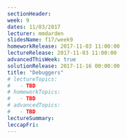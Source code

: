 ```yaml
---
sectionHeader:
week: 9
dates: 11/03/2017
lecturer: mmdarden
slidesName: f17/week9
homeworkRelease: 2017-11-03 11:00:00
lectureRelease: 2017-11-03 11:00:00
advancedThisWeek: true
solutionRelease: 2017-11-16 00:00:00
title: "Debuggers"
# lectureTopics:
#   - TBD
# homeworkTopics:
#   - TBD
# advancedTopics:
#   - TBD
lectureSummary:
leccapFri:
---
```

